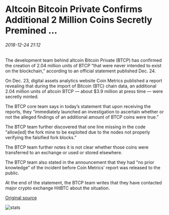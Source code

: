 # Altcoin Bitcoin Private Confirms Additional 2 Million Coins Secretly Premined ...

###### 2018-12-24 21:12

The development team behind altcoin Bitcoin Private (BTCP) has confirmed the creation of 2.04 million units of BTCP “that were never intended to exist on the blockchain,” according to an official statement published Dec. 24.

On Dec. 23, digital assets analytics website Coin Metrics published a report revealing that during the import of Bitcoin (BTC) chain data, an additional 2.04 million units of altcoin BTCP — about $3.9 million at press time — were secretly minted.

The BTCP core team says in today’s statement that upon receiving the reports, they “immediately launched an investigation to ascertain whether or not the alleged findings of an additional amount of BTCP coins were true.”

The BTCP team further discovered that one line missing in the code “allow\[ed\] the fork mine to be exploited due to the nodes not properly verifying the falsified fork blocks.”

The BTCP team further notes it is not clear whether those coins were transferred to an exchange or used or stored elsewhere.

The BTCP team also stated in the announcement that they had “no prior knowledge” of the incident before Coin Metrics’ report was released to the public.

At the end of the statement, the BTCP team writes that they have contacted major crypto exchange HitBTC about the situation.

[Original source](https://cointelegraph.com/news/altcoin-bitcoin-private-confirms-additional-2-million-coins-secretly-premined)

![stats](https://c.statcounter.com/11760860/0/a89fa40b/1/ "stats")